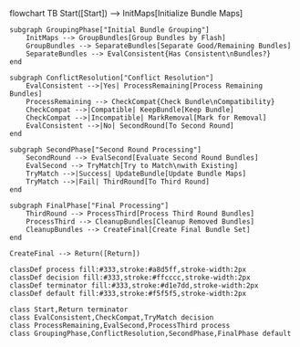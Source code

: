 flowchart TB
    Start([Start]) --> InitMaps[Initialize Bundle Maps]
    
    subgraph GroupingPhase["Initial Bundle Grouping"]
        InitMaps --> GroupBundles[Group Bundles by Flash]
        GroupBundles --> SeparateBundles[Separate Good/Remaining Bundles]
        SeparateBundles --> EvalConsistent{Has Consistent\nBundles?}
    end
    
    subgraph ConflictResolution["Conflict Resolution"]
        EvalConsistent -->|Yes| ProcessRemaining[Process Remaining Bundles]
        ProcessRemaining --> CheckCompat{Check Bundle\nCompatibility}
        CheckCompat -->|Compatible| KeepBundle[Keep Bundle]
        CheckCompat -->|Incompatible| MarkRemoval[Mark for Removal]
        EvalConsistent -->|No| SecondRound[To Second Round]
    end
    
    subgraph SecondPhase["Second Round Processing"]
        SecondRound --> EvalSecond[Evaluate Second Round Bundles]
        EvalSecond --> TryMatch[Try to Match\nwith Existing]
        TryMatch -->|Success| UpdateBundle[Update Bundle Maps]
        TryMatch -->|Fail| ThirdRound[To Third Round]
    end
    
    subgraph FinalPhase["Final Processing"]
        ThirdRound --> ProcessThird[Process Third Round Bundles]
        ProcessThird --> CleanupBundles[Cleanup Removed Bundles]
        CleanupBundles --> CreateFinal[Create Final Bundle Set]
    end
    
    CreateFinal --> Return([Return])
    
    classDef process fill:#333,stroke:#a8d5ff,stroke-width:2px
    classDef decision fill:#333,stroke:#ffcccc,stroke-width:2px
    classDef terminator fill:#333,stroke:#d1e7dd,stroke-width:2px
    classDef default fill:#333,stroke:#f5f5f5,stroke-width:2px
    
    class Start,Return terminator
    class EvalConsistent,CheckCompat,TryMatch decision
    class ProcessRemaining,EvalSecond,ProcessThird process
    class GroupingPhase,ConflictResolution,SecondPhase,FinalPhase default